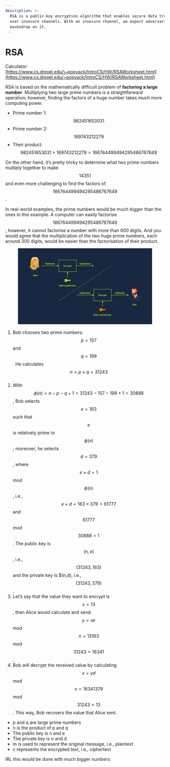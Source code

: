 ```yaml
---
description: >-
  RSA is a public-key encryption algorithm that enables secure data transmission
  over insecure channels. With an insecure channel, we expect adversaries to
  eavesdrop on it.
---
```


# RSA

Calculator: [https://www.cs.drexel.edu/\~popyack/IntroCS/HW/RSAWorksheet.html](https://www.cs.drexel.edu/~popyack/IntroCS/HW/RSAWorksheet.html)

RSA is based on the mathematically difficult problem of **factoring a large number**. Multiplying two large prime numbers is a straightforward operation; however, finding the factors of a huge number takes much more computing power.

* Prime number 1: $$982451653031$$
* Prime number 2: $$169743212279$$
* Their product: $$982451653031 × 169743212279 = 166764499494295486767649$$

On the other hand, it’s pretty tricky to determine what two prime numbers multiply together to make $$14351$$ and even more challenging to find the factors of $$166764499494295486767649$$.

In real-world examples, the prime numbers would be much bigger than the ones in this example. A computer can easily factorise $$166764499494295486767649$$; however, it cannot factorise a number with more than 600 digits. And you would agree that the multiplication of the two huge prime numbers, each around 300 digits, would be easier than the factorisation of their product.

<figure><img src="../../../.gitbook/assets/5f04259cf9bf5b57aed2c476-1725294065881.svg" alt=""><figcaption></figcaption></figure>

1. Bob chooses two prime numbers: $$p = 157$$ and $$q = 199$$. He calculates $$n = p × q = 31243$$.
2. With $$ϕ(n) = n − p − q + 1 = 31243 − 157 − 199 + 1 = 30888$$, Bob selects $$e = 163$$ such that $$e$$ is relatively prime to $$ϕ(n)$$; moreover, he selects $$d = 379$$, where $$e × d = 1$$ mod $$ϕ(n)$$, i.e., $$e × d = 163 × 379 = 61777$$ and $$61777$$ mod $$30888 = 1$$. The public key is $$(n,e)$$, i.e., $$(31243,163)$$ and the private key is $(n,d), i.e., $$(31243,379)$$.
3. Let’s say that the value they want to encrypt is $$x = 13$$, then Alice would calculate and send $$y = xe$$ mod $$n = 13163$$ mod $$31243 = 16341$$.
4. Bob will decrypt the received value by calculating $$x = yd$$ mod $$n = 16341379$$ mod $$31243 = 13$$. This way, Bob recovers the value that Alice sent.

* p and q are large prime numbers
* n is the product of p and q
* The public key is n and e
* The private key is n and d
* m is used to represent the original message, i.e., plaintext
* c represents the encrypted text, i.e., ciphertext

IRL this would be done with much bigger numbers
